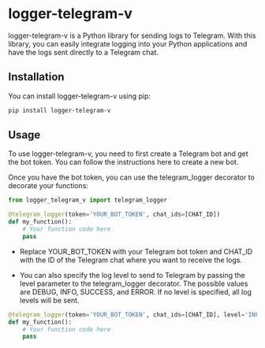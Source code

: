 # logger-telegram-v
logger-telegram-v is a Python library for sending logs to Telegram. With this library, you can easily integrate logging into your Python applications and have the logs sent directly to a Telegram chat.

## Installation
You can install logger-telegram-v using pip:

```css
pip install logger-telegram-v
```
## Usage
To use logger-telegram-v, you need to first create a Telegram bot and get the bot token. You can follow the instructions here to create a new bot.

Once you have the bot token, you can use the telegram_logger decorator to decorate your functions:

```python
from logger_telegram_v import telegram_logger

@telegram_logger(token='YOUR_BOT_TOKEN', chat_ids=[CHAT_ID])
def my_function():
    # Your function code here
    pass
```
+ Replace YOUR_BOT_TOKEN with your Telegram bot token and CHAT_ID with the ID of the Telegram chat where you want to receive the logs.

+ You can also specify the log level to send to Telegram by passing the level parameter to the telegram_logger decorator. The possible values are DEBUG, INFO, SUCCESS, and ERROR. If no level is specified, all log levels will be sent.

```python
@telegram_logger(token='YOUR_BOT_TOKEN', chat_ids=[CHAT_ID], level='INFO')
def my_function():
    # Your function code here
    pass
```
